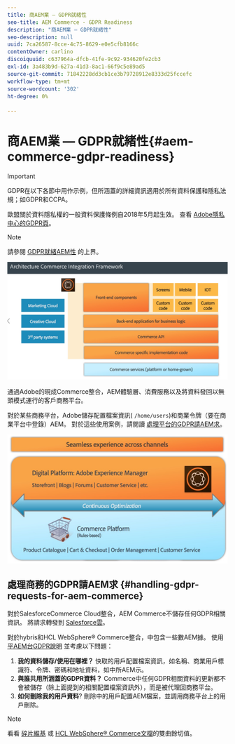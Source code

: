 ```yaml
---
title: 商AEM業 — GDPR就緒性
seo-title: AEM Commerce - GDPR Readiness
description: "商AEM業 — GDPR就緒性"
seo-description: null
uuid: 7ca26587-8cce-4c75-8629-e0e5cfb8166c
contentOwner: carlino
discoiquuid: c637964a-dfcb-41fe-9c92-934620fe2cb3
exl-id: 3a483b9d-627a-41d3-8ac1-66f9c5e89ad5
source-git-commit: 71842228dd3cb1ce3b79728912e8333d25fccefc
workflow-type: tm+mt
source-wordcount: '302'
ht-degree: 0%

---
```


# 商AEM業 — GDPR就緒性{#aem-commerce-gdpr-readiness}

>[!IMPORTANT]
>
>GDPR在以下各節中用作示例，但所涵蓋的詳細資訊適用於所有資料保護和隱私法規；如GDPR和CCPA。

歐盟關於資料隱私權的一般資料保護條例自2018年5月起生效。 查看 [Adobe隱私中心的GDPR頁](https://business.adobe.com/privacy/general-data-protection-regulation.html)。

>[!NOTE]
>
>請參閱 [GDPR就緒AEM性](/help/managing/data-protection-and-privacy.md) 的上界。

![screen_shot_2018-03-22at11606](assets/screen_shot_2018-03-22at111606.jpg)

通過Adobe的現成Commerce整合，AEM體驗層、消費服務以及將資料發回以無頭模式運行的客戶商務平台。

對於某些商務平台，Adobe儲存配置檔案資訊( `/home/users`)和商業令牌（要在商業平台中登錄）AEM。 對於這些使用案例，請閱讀 [處理平台的GDPR請AEM求](/help/sites-administering/handling-gdpr-requests-for-aem-platform.md)。

![screen_shot_2018-03-22at111621](assets/screen_shot_2018-03-22at111621.jpg)

## 處理商務的GDPR請AEM求 {#handling-gdpr-requests-for-aem-commerce}

對於SalesforceCommerce Cloud整合，AEM Commerce不儲存任何GDPR相關資訊。 將請求轉發到 [Salesforce雲](https://documentation.b2c.commercecloud.salesforce.com/DOC1/index.jsp)。

對於hybris和HCL WebSphere® Commerce整合，中包含一些數AEM據。 使用 [平AEM台GDPR說明](/help/sites-administering/handling-gdpr-requests-for-aem-platform.md) 並考慮以下問題：

1. **我的資料儲存/使用在哪裡？** 快取的用戶配置檔案資訊，如名稱、商業用戶標識符、令牌、密碼和地址資料，如中所AEM示。
1. **與誰共用所涵蓋的GDPR資料？** Commerce中任何GDPR相關資料的更新都不會被儲存（除上面提到的相關配置檔案資訊外），而是被代理回商務平台。
1. **如何刪除我的用戶資料**? 刪除中的用戶配置AEM檔案，並調用商務平台上的用戶刪除。

>[!NOTE]
>
>看看 [碎片維基](https://wiki.hybris.com/) 或 [HCL WebSphere® Commerce文檔](https://help.hcltechsw.com/commerce/index.html)的雙曲餘切值。
